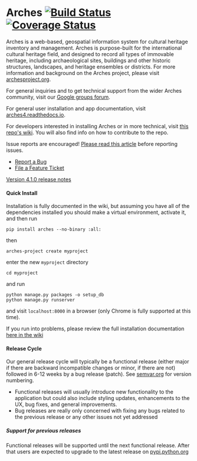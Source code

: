 # Arches [![Build Status](https://travis-ci.org/archesproject/arches.svg?branch=master)](https://travis-ci.org/archesproject/arches) [![Coverage Status](https://coveralls.io/repos/github/archesproject/arches/badge.svg?branch=master)](https://coveralls.io/github/archesproject/arches?branch=master)

Arches is a web-based, geospatial information system for cultural heritage inventory and management. Arches is purpose-built for the international cultural heritage field, and designed to record all types of immovable heritage, including archaeological sites, buildings and other historic structures, landscapes, and heritage ensembles or districts. For more information and background on the Arches project, please visit [archesproject.org](http://archesproject.org/).

For general inquiries and to get technical support from the wider Arches community, visit our [Google groups forum](https://groups.google.com/forum/#!forum/archesproject).

For general user installation and app documentation, visit [arches4.readthedocs.io](https://arches4.readthedocs.io/en/stable).

For developers interested in installing Arches or in more technical, visit [this repo's wiki](https://github.com/archesproject/arches/wiki). You will also find info on how to contribute to the repo.

Issue reports are encouraged! [Please read this article](http://polite.technology/reportabug.html) before reporting issues.
*   [Report a Bug](https://github.com/archesproject/arches/issues/new?template=bug.md)
*   [File a Feature Ticket](https://github.com/archesproject/arches/issues/new?template=feature.md)

[Version 4.1.0 release notes](https://github.com/archesproject/arches/blob/stable/4.1.x/docs/releases/4.1.0.md)

#### Quick Install

Installation is fully documented in the wiki, but assuming you have all of the dependencies installed you should make a virtual environment, activate it, and then run

    pip install arches --no-binary :all:
    
then

    arches-project create myproject
    
enter the new `myproject` directory

    cd myproject

and run

    python manage.py packages -o setup_db
    python manage.py runserver
    
and visit `localhost:8000` in a browser (only Chrome is fully supported at this time).

If you run into problems, please review the full installation documentation [here in the wiki](https://github.com/archesproject/arches/wiki/Developer-Installation)

#### Release Cycle

Our general release cycle will typically be a functional release (either major if there are backward incompatible changes or minor, if there are not) followed in 6-12 weeks by a bug release (patch). See [semvar.org](https://semver.org/) for version numbering.

-   Functional releases will usually introduce new functionality to the application but could also include styling updates, enhancements to the UX, bug fixes, and general improvements.
-   Bug releases are really only concerned with fixing any bugs related to the previous release or any other issues not yet addressed

##### Support for previous releases

Functional releases will be supported until the next functional release. After that users are expected to upgrade to the latest release on [pypi.python.org](https://pypi.python.org/pypi/arches)
